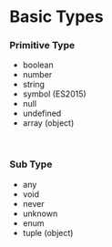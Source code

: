 # Basic Types

### Primitive Type
* boolean
* number
* string
* symbol (ES2015)
* null
* undefined
* array (object)

<br/>

### Sub Type
* any
* void
* never
* unknown
* enum
* tuple (object)
